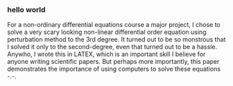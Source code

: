 ### hello world

For a non-ordinary differential equations course a major project, I chose to solve a very scary looking non-linear differential order equation using perturbation method to the 3rd degree. It turned out to be so monstrous that I solved it only to the second-degree, even that turned out to be a hassle. Anywho, I wrote this in LATEX, which is an important skill I believe for anyone writing scientific papers. But perhaps more importantly, this paper demonstrates the importance of using computers to solve these equations -.-.

